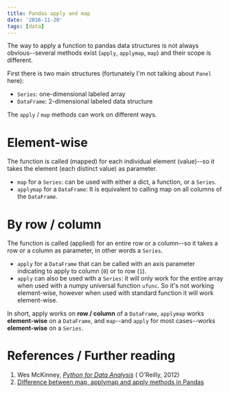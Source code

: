 ```yaml
---
title: Pandas apply and map
date: '2016-11-20'
tags: [data]
---
```


The way to apply a function to pandas  data structures is not always obvious--several methods exist (`apply`, `applymap`, `map`) and their scope is different.

First there is two main structures (fortunately I'm not talking about `Panel` here):

* `Series`: one-dimensional labeled array
* `DataFrame`: 2-dimensional labeled data structure

The `apply` / `map` methods can work on different ways.

# Element-wise

The function is called (mapped) for each individual element (value)--so it takes the element (each distinct value) as parameter.

* `map` for a `Series`: can be used with either a dict, a function, or a `Series`.
* `applymap` for a `DataFrame`: It is equivalent to calling map on all columns of the `DataFrame`.

# By row / column

The function is called (applied) for an entire row or a column--so it takes a row or a column as parameter, in other words a `Series`.

* `apply` for a `DataFrame` that can be called with an axis parameter indicating to apply to column (`0`) or to row (`1`).
* `apply` can also be used with a `Series`: it will only work for the entire array when used with a numpy universal function `ufunc`. So it's not working element-wise, however when used with standard function it will work element-wise.

In short, apply works on **row / column** of a `DataFrame`, `applymap` works **element-wise** on a `DataFrame`, and `map`--and `apply` for most cases--works **element-wise** on a `Series`.

# References / Further reading

1. Wes McKinney, *[Python for Data Analysis](https://www.goodreads.com/book/show/14744694-python-for-data-analysis)* ( O'Reilly, 2012)
2. [Difference between map, applymap and apply methods in Pandas](http://stackoverflow.com/questions/19798153/difference-between-map-applymap-and-apply-methods-in-pandas)